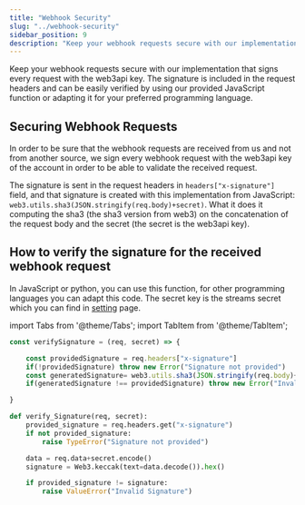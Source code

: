 ```yaml
---
title: "Webhook Security"
slug: "../webhook-security"
sidebar_position: 9
description: "Keep your webhook requests secure with our implementation that signs every request with the web3api key. The signature is included in the request headers and can be easily verified by using our provided JavaScript function or adapting it for your preferred programming language."
---
```


Keep your webhook requests secure with our implementation that signs every request with the web3api key. The signature is included in the request headers and can be easily verified by using our provided JavaScript function or adapting it for your preferred programming language.

## Securing Webhook Requests

In order to be sure that the webhook requests are received from us and not from another source, we sign every webhook request with the web3api key of the account in order to be able to validate the received request.

The signature is sent in the request headers in `headers["x-signature"]` field, and that signature is created with this implementation from JavaScript: `web3.utils.sha3(JSON.stringify(req.body)+secret)`. What it does it computing the sha3 (the sha3 version from web3) on the concatenation of the request body and the secret (the secret is the web3api key).

## How to verify the signature for the received webhook request

In JavaScript or python, you can use this function, for other programming languages you can adapt this code. The secret key is the streams secret which you can find in [setting](https://admin.moralis.io/settings) page.

import Tabs from '@theme/Tabs';
import TabItem from '@theme/TabItem';

<Tabs groupId="programming-language">
  <TabItem value="javascript" label="index.js (JavaScript)" default>

```javascript
const verifySignature = (req, secret) => {

    const providedSignature = req.headers["x-signature"]
    if(!providedSignature) throw new Error("Signature not provided")
    const generatedSignature= web3.utils.sha3(JSON.stringify(req.body)+secret)
    if(generatedSignature !== providedSignature) throw new Error("Invalid Signature")

}
```

</TabItem>
<TabItem value="python" label="index.py (Python)">

```python Python
def verify_Signature(req, secret):
    provided_signature = req.headers.get("x-signature")
    if not provided_signature:
        raise TypeError("Signature not provided")

    data = req.data+secret.encode()
    signature = Web3.keccak(text=data.decode()).hex()

    if provided_signature != signature:
        raise ValueError("Invalid Signature")
```

</TabItem>
</Tabs>
